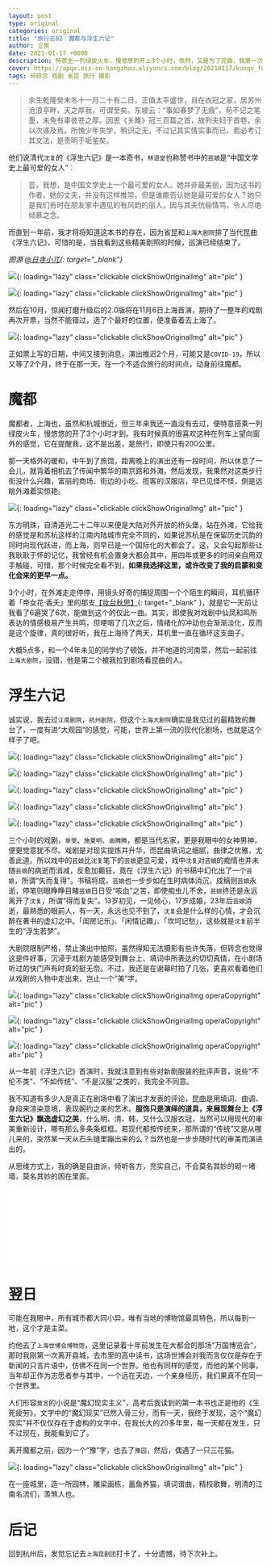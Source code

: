 ```yaml
---
layout: post
type: original
categories: original
title: "旅行志02：魔都与浮生六记"
author: 立泉
date: 2021-01-17 +0800
description: 特意坐一列绿皮火车，慢悠悠的开上3个小时，依然，又是为了昆曲，我第一次踏足上海滩。
cover: https://apqx.oss-cn-hangzhou.aliyuncs.com/blog/20210117/kunqv_fushengliuji_05.jpg
tags: 碎碎念 戏剧 省昆 旅行 摄影
---
```


> 余生乾隆癸未冬十一月二十有二日，正值太平盛世，且在衣冠之家，居苏州沧浪亭畔，天之厚我，可谓至矣。东坡云：“事如春梦了无痕”，苟不记之笔墨，未免有辜彼苍之厚。因思《关雎》冠三百篇之首，故列夫妇于首卷，余以次递及焉。所愧少年失学，稍识之无，不过记其实情实事而已，若必考订其文法，是责明于垢鉴矣。

他们说清代`沈复`的《浮生六记》是一本奇书，`林语堂`也称赞书中的`芸娘`是“中国文学史上最可爱的女人”：

> 芸，我想，是中国文学史上一个最可爱的女人。她并非最美丽，因为这书的作者，她的丈夫，并没有这样推崇。但是谁能否认她是最可爱的女人？她只是我们有时在朋友家中遇见的有风韵的丽人，因与其夫伉俪情笃，令人尽绝倾慕之念。

而直到一年前，我才将将知道这本书的存在，因为省昆和`上海大剧院`排了当代昆曲《浮生六记》，可惜的是，当我看到这些精美剧照的时候，巡演已经结束了。

*图源 [@日寺小兀](https://weibo.com/u/1904421574){: target="_blank"}*

![](https://apqx.oss-cn-hangzhou.aliyuncs.com/blog/20210117/kunqv_fushengliuji_thumb.jpg){: loading="lazy" class="clickable clickShowOriginalImg" alt="pic" }

![](https://apqx.oss-cn-hangzhou.aliyuncs.com/blog/20210117/kunqv_fushengliuji_01_thumb.jpg){: loading="lazy" class="clickable clickShowOriginalImg" alt="pic" }

然后在10月，惊闻打磨升级后的2.0版将在11月6日上海首演，期待了一整年的戏剧再次开票，当然不能错过，选了个最好的位置，便准备着去上海了。

![](https://apqx.oss-cn-hangzhou.aliyuncs.com/blog/20210117/kunqv_fushengliuji_ticket_thumb.jpg){: loading="lazy" class="clickable clickShowOriginalImg" alt="pic" }

正如票上写的日期，中间又接到消息，演出推迟2个月，可能又是`COVID-19`，所以又等了2个月，终于在那一天，在一个不适合旅行的时间点，动身前往魔都。

# 魔都

魔都者，上海也，虽然和杭城很近，但三年来我还一直没有去过，便特意搭乘一列绿皮火车，慢悠悠的开了3个小时才到。我有时候真的很喜欢这种在列车上望向窗外的感觉，它在提醒我，这不是出差，是旅行，即使只有200公里。

那一天格外的暖和，中午到了旅馆，距离晚上的演出还有一段时间，所以休息了一会儿，就背着相机去了传闻中繁华的南京路和外滩。然后发现，我果然对这类步行街没什么兴趣，富丽的商场、街边的小吃、揽客的汉服店，早已见怪不怪，倒是远眺外滩着实惊艳。

![](https://apqx.oss-cn-hangzhou.aliyuncs.com/blog/20210117/shanghai_waitan_thumb.jpg){: loading="lazy" class="clickable clickShowOriginalImg" alt="pic" }

东方明珠，自清道光二十二年以来便是大陆对外开放的桥头堡，站在外滩，它给我的感觉是和苏杭这样的江南内陆城市完全不同的，如果说苏杭是在保留历史沉韵的同时向现代跃进，而上海，则早已是一个国际化的大都会了。这，又会勾起那些让我耿耿于怀的记忆，我曾经有机会置身大都会其中，用四年或更多的时间亲自用双手触碰，可惜，那个时候完全看不到，**如果我选择这里，或许改变了我的启蒙和变化会来的更早一点。**

3个小时，在外滩走走停停，用镜头好奇的捕捉周围一个个陌生的瞬间，耳机循环着「帝女花·香夭」里的那支[【妆台秋思】](https://www.bilibili.com/video/BV1Ly4y1m7Tu){: target="_blank" }，就是它一天前让我看了6遍哭了6次，能做到这个的仅此一曲。其实，即使我对戏剧中仙凤和鸣所表达的情感极易产生共鸣，但哽咽了几次之后，情绪化的冲动也会渐渐淡化，反而是这个旋律，真的很好听，我在上海待了两天，耳机里一直在循环这支曲子。

大概5点多，和一个4年未见的同学约了顿饭，并不地道的河南菜，然后一起前往`上海大剧院`，没错，他是第二个被我拉到剧场看昆曲的人。

# 浮生六记

诚实说，我去过`江南剧院`，`杭州剧院`，但这个`上海大剧院`确实是我见过的最精致的舞台了，一度有进“大观园”的感觉，可能，世界上第一流的现代化剧场，也就是这个样子了吧。

![](https://apqx.oss-cn-hangzhou.aliyuncs.com/blog/20210117/kunqv_fushengliuji_06_thumb.jpg){: loading="lazy" class="clickable clickShowOriginalImg" alt="pic" }

![](https://apqx.oss-cn-hangzhou.aliyuncs.com/blog/20210117/kunqv_fushengliuji_05_thumb.jpg){: loading="lazy" class="clickable clickShowOriginalImg" alt="pic" }

![](https://apqx.oss-cn-hangzhou.aliyuncs.com/blog/20210117/kunqv_fushengliuji_03_thumb.jpg){: loading="lazy" class="clickable clickShowOriginalImg" alt="pic" }

![](https://apqx.oss-cn-hangzhou.aliyuncs.com/blog/20210117/kunqv_fushengliuji_02_thumb.jpg){: loading="lazy" class="clickable clickShowOriginalImg" alt="pic" }

![](https://apqx.oss-cn-hangzhou.aliyuncs.com/blog/20210117/kunqv_fushengliuji_04_thumb.jpg){: loading="lazy" class="clickable clickShowOriginalImg" alt="pic" }

三个小时的戏剧，`单雯`、`施夏明`、`由腾腾`，都是当代名家，更是我眼中的女神男神，便更觉意犹不尽。戏剧是对现实提炼并升华，而昆曲填词之细腻，曲律之优雅，尤善此道。所以戏中的`芸娘`比`沈复`笔下的`芸娘`更显可爱，戏中`沈复`对`芸娘`的痴情也并未随`芸娘`的病逝而消减，反愈加癫狂，竟在《浮生六记》的书稿中幻化出了一个`芸娘`，所谓“失而复得”。书稿将成，`芸娘`也一步步如在生时病体消沉，成稿则`芸娘`永逝，停笔则眼睁睁目睹`芸娘`日日受“咳血”之苦，即使痴虫儿不舍，`芸娘`终还是永远离开了`沈复`，所谓“得而复失”。13岁初见，一见倾心，17岁成婚，23年后`芸娘`消逝，最熟悉的眼前人，有一天，永远也见不到了，`沈复`会是什么样的心情，才会沉醉在著书的虚幻之中。「闺房记乐」、「闲情记趣」、「坎坷记愁」，这些就是`沈复`前半生的“浮生若梦”。 

大剧院限制严格，禁止演出中拍照，虽然得知无法摄影有些许失落，但转念也觉得这是件好事，沉浸于戏剧方能感受到舞台上、填词中所表达的切切真情，在小剧场听过的快门声有时真的挺无奈。不过，我还是在谢幕时拍了几张，更喜欢看着他们从戏剧的人物中走出来，岂止一个“美”字。

![](https://apqx.oss-cn-hangzhou.aliyuncs.com/blog/20210117/kunqv_fushengliuji_07_thumb.jpg){: loading="lazy" class="clickable clickShowOriginalImg operaCopyright" alt="pic" }

![](https://apqx.oss-cn-hangzhou.aliyuncs.com/blog/20210117/kunqv_fushengliuji_08_thumb.jpg){: loading="lazy" class="clickable clickShowOriginalImg operaCopyright" alt="pic" }

![](https://apqx.oss-cn-hangzhou.aliyuncs.com/blog/20210117/kunqv_fushengliuji_09_thumb.jpg){: loading="lazy" class="clickable clickShowOriginalImg operaCopyright" alt="pic" }

从一年前《浮生六记》首演时，我就注意到有些对新剧服装的批评声音，说些“不伦不类”、“不如传统”、“不是汉服”之类的，我完全不同意。

我不知道有多少人是真正在剧场中看了演出才发表的评论，昆曲是用填词、曲调、身段来渲染意境，表现婉约之美的艺术。**服饰只是演绎的道具，来展现舞台上《浮生六记》飘逸虚幻之美**，什么明、清、韩，又什么汉服衣冠，当然可以用现代的审美重新设计，哪有那么多条条框框。若现代都按传统来，那所谓的“传统”又是从哪儿来的，突然某一天从石头缝里蹦出来的么？当然也是一步步随时代的审美而演进出的。

从思维方式上，我的确是自由派，倾听各方，充实自己，不会莫名其妙的砌一堵墙，莫名其妙的困在里面。

<div class="video-container">
    <iframe loading="lazy" src="//player.bilibili.com/player.html?aid=671187442&bvid=BV15U4y147jD&cid=283287734&page=1" scrolling="no" border="0" frameborder="no" framespacing="0" allowfullscreen="true"> </iframe>
</div>

# 翌日

可能在我眼中，所有城市都大同小异，唯有当地的博物馆最具特色，所以每到一地，这个才是主菜。

约他去了`上海世博会博物馆`，这里记录着十年前发生在大都会的那场“万国博览会”，那时我刚第一次离开县城，去市里的高中读书，这场世博会对我而言仅仅是存在于新闻的只言片语中，仿佛不在同一个世界。他也有同样的感觉，而他的某个同事，当年却正作为志愿者参与其中，一个远在天边，一个亲身经历，我们果真不在同一个世界里。

人们形容`莫言`的小说是“魔幻现实主义”，高考后我读到的第一本书也正是他的《生死疲劳》，文字中的“魔幻现实”已然入骨三分，而有一天，我终于发现，这个“魔幻现实”并不仅仅存在于虚构的文字中，在我长大的20多年里，每一天都在发生，只不过现在，我能看到它了。

离开魔都之前，因为一个“豫”字，也去了`豫园`，然后，偶遇了一只三花猫。

![](https://apqx.oss-cn-hangzhou.aliyuncs.com/blog/20210117/shanghai_yuyuan_thumb.jpg){: loading="lazy" class="clickable clickShowOriginalImg" alt="pic" }

在一座城里，造一所园林，雕梁画栋，蓄鱼养猫，填词谱曲，精校歌舞，明清的江南名流们，羡煞人也。

# 后记

回到杭州后，发觉忘记去`上海昆剧团`打卡了，十分遗憾，待下次补上。
